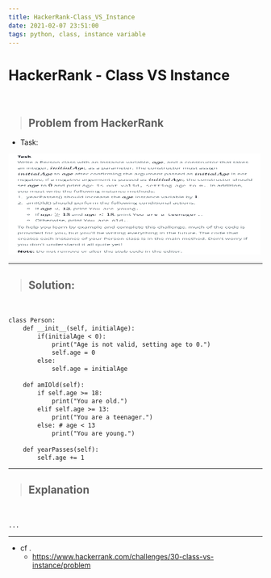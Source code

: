 ```yaml
---
title: HackerRank-Class_VS_Instance
date: 2021-02-07 23:51:00
tags: python, class, instance variable
---
```

# HackerRank - Class VS Instance
<br>

> ## Problem from HackerRank

- Task:
 <img src="./HackerRank-Class_VS_Instance.png" alt="문제예시" width="500" height="200">

<br>
<hr>

> ## Solution:
<br>

```
class Person:
    def __init__(self, initialAge):
        if(initialAge < 0):
            print("Age is not valid, setting age to 0.")
            self.age = 0
        else:
            self.age = initialAge
            
    def amIOld(self):
        if self.age >= 18:
            print("You are old.")
        elif self.age >= 13:
            print("You are a teenager.")
        else: # age < 13
            print("You are young.")
            
    def yearPasses(self):
        self.age += 1
```
<hr>

> ## Explanation
<br>

```
...

```
<hr>

- cf .
    - https://www.hackerrank.com/challenges/30-class-vs-instance/problem


